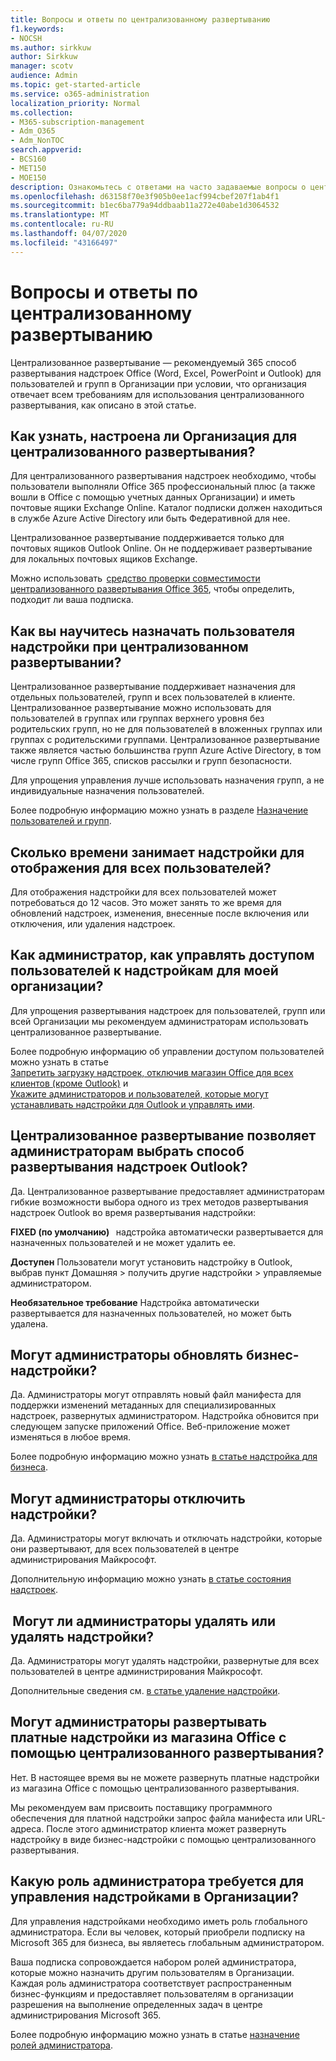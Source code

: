 ```yaml
---
title: Вопросы и ответы по централизованному развертыванию
f1.keywords:
- NOCSH
ms.author: sirkkuw
author: Sirkkuw
manager: scotv
audience: Admin
ms.topic: get-started-article
ms.service: o365-administration
localization_priority: Normal
ms.collection:
- M365-subscription-management
- Adm_O365
- Adm_NonTOC
search.appverid:
- BCS160
- MET150
- MOE150
description: Ознакомьтесь с ответами на часто задаваемые вопросы о централизованном развертывании в центре администрирования Microsoft 365.
ms.openlocfilehash: d63158f70e3f905b0ee1acf994cbef207f1ab4f1
ms.sourcegitcommit: b1ec6ba779a94ddbaab11a272e40abe1d3064532
ms.translationtype: MT
ms.contentlocale: ru-RU
ms.lasthandoff: 04/07/2020
ms.locfileid: "43166497"
---
```

# <a name="centralized-deployment-faq"></a>Вопросы и ответы по централизованному развертыванию

Централизованное развертывание — рекомендуемый 365 способ развертывания надстроек Office (Word, Excel, PowerPoint и Outlook) для пользователей и групп в Организации при условии, что организация отвечает всем требованиям для использования централизованного развертывания, как описано в этой статье.   
  
## <a name="how-do-i-know-if-my-organization-is-set-up-for-centralized-deployment"></a>Как узнать, настроена ли Организация для централизованного развертывания?  

Для централизованного развертывания надстроек необходимо, чтобы пользователи выполняли Office 365 профессиональный плюс (а также вошли в Office с помощью учетных данных Организации) и иметь почтовые ящики Exchange Online. Каталог подписки должен находиться в службе Azure Active Directory или быть Федеративной для нее.  
 
Централизованное развертывание поддерживается только для почтовых ящиков Outlook Online. Он не поддерживает развертывание для локальных почтовых ящиков Exchange.
 
Можно использовать  [средство проверки совместимости централизованного развертывания Office 365](https://docs.microsoft.com/microsoft-365/admin/manage/centralized-deployment-of-add-ins?view=o365-worldwide#office-365-centralized-deployment-compatibility-checker), чтобы определить, подходит ли ваша подписка. 
  
## <a name="how-do-you-target-add-in-user-assignments-with-centralized-deployment"></a>Как вы научитесь назначать пользователя надстройки при централизованном развертывании?  

Централизованное развертывание поддерживает назначения для отдельных пользователей, групп и всех пользователей в клиенте. Централизованное развертывание можно использовать для пользователей в группах или группах верхнего уровня без родительских групп, но не для пользователей в вложенных группах или группах с родительскими группами. Централизованное развертывание также является частью большинства групп Azure Active Directory, в том числе групп Office 365, списков рассылки и групп безопасности.  

Для упрощения управления лучше использовать назначения групп, а не индивидуальные назначения пользователей.
 
Более подробную информацию можно узнать в разделе [Назначение пользователей и групп](https://docs.microsoft.com/microsoft-365/admin/manage/centralized-deployment-of-add-ins?view=o365-worldwide#user-and-group-assignments).  
   
## <a name="how-long-does-it-take-for-add-ins-to-show-up-for-all-users"></a>Сколько времени занимает надстройки для отображения для всех пользователей?  

Для отображения надстройки для всех пользователей может потребоваться до 12 часов. Это может занять то же время для обновлений надстроек, изменения, внесенные после включения или отключения, или удаления надстроек. 
  
## <a name="as-an-administrator-how-do-i-manage-the-user-access-to-add-ins-for-my-organization"></a>Как администратор, как управлять доступом пользователей к надстройкам для моей организации?

Для упрощения развертывания надстроек для пользователей, групп или всей Организации мы рекомендуем администраторам использовать централизованное развертывание.

Более подробную информацию об управлении доступом пользователей можно узнать в статье </br>[Запретить загрузку надстроек, отключив магазин Office для всех клиентов (кроме Outlook)](https://docs.microsoft.com/microsoft-365/admin/manage/manage-deployment-of-add-ins?view=o365-worldwide#prevent-add-in-downloads-by-turning-off-the-office-store-across-all-clients-except-outlook) и </br>[Укажите администраторов и пользователей, которые могут устанавливать надстройки для Outlook и управлять ими](https://docs.microsoft.com/exchange/clients-and-mobile-in-exchange-online/add-ins-for-outlook/specify-who-can-install-and-manage-add-ins?redirectedfrom=MSDN).

## <a name="will-centralized-deployment-provide-admins-the-flexibility-to-choose-the-deployment-method-for-outlook-add-ins"></a>Централизованное развертывание позволяет администраторам выбрать способ развертывания надстроек Outlook?  

Да. Централизованное развертывание предоставляет администраторам гибкие возможности выбора одного из трех методов развертывания надстроек Outlook во время развертывания надстройки:

**FIXED (по умолчанию)**   надстройка автоматически развертывается для назначенных пользователей и не может удалить ее.  
 
**Доступен** Пользователи могут установить надстройку в Outlook, выбрав пункт Домашняя > получить другие надстройки > управляемые администратором.   
 
**Необязательное требование** Надстройка автоматически развертывается для назначенных пользователей, но может быть удалена.  
    
## <a name="can-admins-update-line-of-business-lob-add-ins"></a>Могут администраторы обновлять бизнес-надстройки?  

Да. Администраторы могут отправлять новый файл манифеста для поддержки изменений метаданных для специализированных надстроек, развернутых администратором. Надстройка обновится при следующем запуске приложений Office. Веб-приложение может изменяться в любое время.  
 
Более подробную информацию можно узнать [в статье надстройка для бизнеса](https://docs.microsoft.com/microsoft-365/admin/manage/manage-deployment-of-add-ins?view=o365-worldwide#security-of-office-add-ins).  

## <a name="can-admins-turn-off-add-ins"></a>Могут администраторы отключить надстройки?  

Да. Администраторы могут включать и отключать надстройки, которые они развертывают, для всех пользователей в центре администрирования Майкрософт.

Дополнительную информацию можно узнать [в статье состояния надстроек](https://docs.microsoft.com/microsoft-365/admin/manage/manage-deployment-of-add-ins?view=o365-worldwide#add-in-states).  

##  <a name="can-admins-delete-or-remove-add-ins"></a>Могут ли администраторы удалять или удалять надстройки?

Да. Администраторы могут удалять надстройки, развернутые для всех пользователей в центре администрирования Майкрософт.

Дополнительные сведения см. [в статье удаление надстройки](https://docs.microsoft.com/microsoft-365/admin/manage/manage-deployment-of-add-ins?view=o365-worldwide#delete-the-add-in). 
  
## <a name="can-admins-deploy-paid-add-ins-from-the-office-store-using-centralized-deployment"></a>Могут администраторы развертывать платные надстройки из магазина Office с помощью централизованного развертывания? 

Нет. В настоящее время вы не можете развернуть платные надстройки из магазина Office с помощью централизованного развертывания.  
 
Мы рекомендуем вам присвоить поставщику программного обеспечения для платной надстройки запрос файла манифеста или URL-адреса. После этого администратор клиента может развернуть надстройку в виде бизнес-надстройки с помощью централизованного развертывания.
    
## <a name="which-admin-role-do-i-need-to-manage-add-ins-for-my-organization"></a>Какую роль администратора требуется для управления надстройками в Организации?  

Для управления надстройками необходимо иметь роль глобального администратора. Если вы человек, который приобрели подписку на Microsoft 365 для бизнеса, вы являетесь глобальным администратором. 
 
Ваша подписка сопровождается набором ролей администратора, которые можно назначить другим пользователям в Организации. Каждая роль администратора соответствует распространенным бизнес-функциям и предоставляет пользователям в организации разрешения на выполнение определенных задач в центре администрирования Microsoft 365.  
 
Более подробную информацию можно узнать в статье [назначение ролей администратора](https://docs.microsoft.com/microsoft-365/admin/add-users/assign-admin-roles?view=o365-worldwide).  